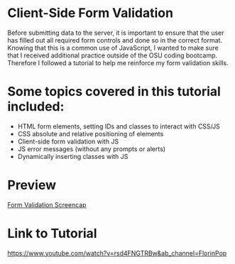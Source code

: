 # Client-Side Form Validation

Before submitting data to the server, it is important to ensure that the user has filled out all required form controls and done so in the correct format. Knowing that this is a common use of JavaScript, I wanted to make sure that I received additional practice outside of the OSU coding bootcamp. Therefore I followed a tutorial to help me reinforce my form validation skills.

# Some topics covered in this tutorial included:
- HTML form elements, setting IDs and classes to interact with CSS/JS
- CSS absolute and relative positioning of elements
- Client-side form validation with JS
- JS error messages (without any prompts or alerts)
- Dynamically inserting classes with JS

# Preview 
[Form Validation Screencap](https://raw.githubusercontent.com/mdurst365/form_validation/main/Capture.JPG)

# Link to Tutorial
https://www.youtube.com/watch?v=rsd4FNGTRBw&ab_channel=FlorinPop
